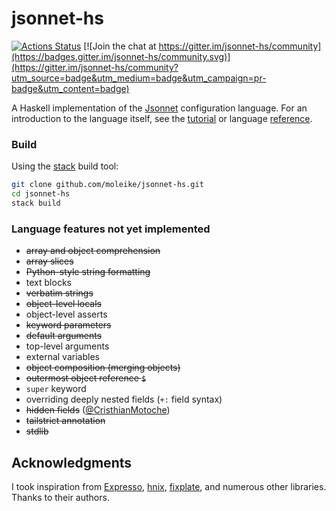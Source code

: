 # jsonnet-hs

[![Actions Status](https://github.com/moleike/jsonnet-hs/workflows/build/badge.svg)](https://github.com/moleike/jsonnet-hs/actions) [![Join the chat at https://gitter.im/jsonnet-hs/community](https://badges.gitter.im/jsonnet-hs/community.svg)](https://gitter.im/jsonnet-hs/community?utm_source=badge&utm_medium=badge&utm_campaign=pr-badge&utm_content=badge)

A Haskell implementation of the [Jsonnet][jsonnet] configuration language. 
For an introduction to the language itself, see the [tutorial][tutorial] or language [reference][reference].

[jsonnet]: https://jsonnet.org/
[tutorial]: https://jsonnet.org/learning/tutorial.html
[reference]: https://jsonnet.org/ref/language.html

### Build

Using the [stack][stack] build tool:

```bash
git clone github.com/moleike/jsonnet-hs.git
cd jsonnet-hs
stack build
```
[stack]: https://docs.haskellstack.org/en/stable/README


### Language features not yet implemented

- ~~array and object comprehension~~
- ~~array slices~~
- ~~Python-style string formatting~~
- text blocks 
- ~~verbatim strings~~
- ~~object-level locals~~
- object-level asserts
- ~~keyword parameters~~
- ~~default arguments~~
- top-level arguments
- external variables
- ~~object composition (merging objects)~~
- ~~outermost object reference `$`~~
- `super` keyword
- overriding deeply nested fields (`+:` field syntax)
- ~~hidden fields~~ ([@CristhianMotoche](https://github.com/CristhianMotoche))
- ~~tailstrict annotation~~
- ~~stdlib~~

[//]: # "Implementation overview"


## Acknowledgments
I took inspiration from [Expresso][Expresso], [hnix][hnix], [fixplate][fixplate], and numerous other libraries. Thanks to their authors.

[Expresso]: https://github.com/willtim/Expresso
[hnix]: https://github.com/haskell-nix/hnix
[fixplate]: https://hackage.haskell.org/package/fixplate
